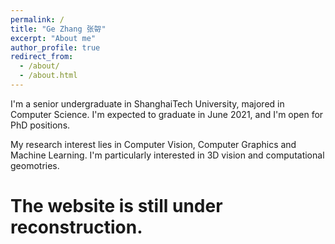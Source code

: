 ```yaml
---
permalink: /
title: "Ge Zhang 张哿"
excerpt: "About me"
author_profile: true
redirect_from: 
  - /about/
  - /about.html
---
```


I'm a senior undergraduate in ShanghaiTech University, majored in Computer Science. I'm expected to graduate in June 2021, and I'm open for PhD positions.

My research interest lies in Computer Vision, Computer Graphics and Machine Learning. I'm particularly interested in 3D vision and computational geomotries.

The website is still under reconstruction.
=====